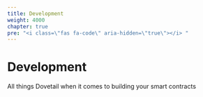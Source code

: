 ```yaml
---
title: Development
weight: 4000
chapter: true
pre: "<i class=\"fas fa-code\" aria-hidden=\"true\"></i> "
---
```


# Development

All things Dovetail when it comes to building your smart contracts